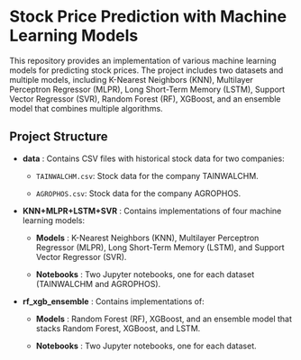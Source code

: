 # Stock Price Prediction with Machine Learning Models 

This repository provides an implementation of various machine learning models for predicting stock prices. The project includes two datasets and multiple models, including K-Nearest Neighbors (KNN), Multilayer Perceptron Regressor (MLPR), Long Short-Term Memory (LSTM), Support Vector Regressor (SVR), Random Forest (RF), XGBoost, and an ensemble model that combines multiple algorithms.

## Project Structure 
 
- **data** : Contains CSV files with historical stock data for two companies: 
  - `TAINWALCHM.csv`: Stock data for the company TAINWALCHM.
 
  - `AGROPHOS.csv`: Stock data for the company AGROPHOS.
 
- **KNN+MLPR+LSTM+SVR** : Contains implementations of four machine learning models: 
  - **Models** : K-Nearest Neighbors (KNN), Multilayer Perceptron Regressor (MLPR), Long Short-Term Memory (LSTM), and Support Vector Regressor (SVR).
 
  - **Notebooks** : Two Jupyter notebooks, one for each dataset (TAINWALCHM and AGROPHOS).
 
- **rf_xgb_ensemble** : Contains implementations of: 
  - **Models** : Random Forest (RF), XGBoost, and an ensemble model that stacks Random Forest, XGBoost, and LSTM.
 
  - **Notebooks** : Two Jupyter notebooks, one for each dataset.
